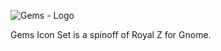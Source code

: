 ![Gems - Logo](https://user-images.githubusercontent.com/60283532/151683195-2b6b3435-cab1-4d5e-a082-e04d1b00ff04.png)

Gems Icon Set is a spinoff of Royal Z for Gnome.
